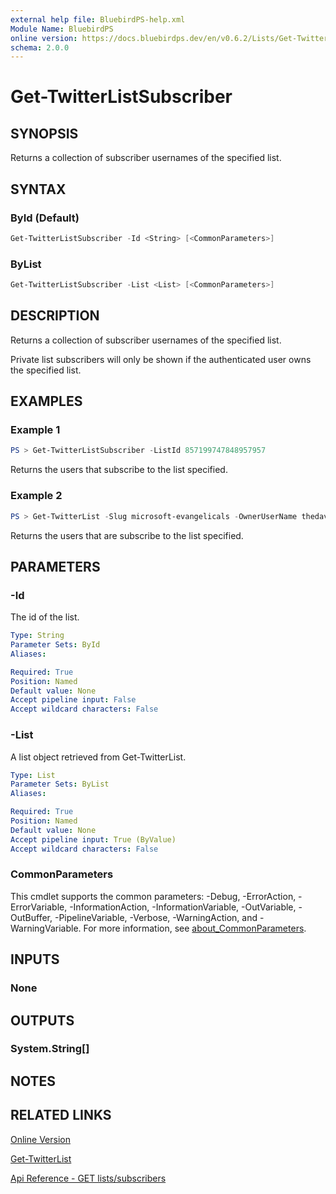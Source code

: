 ```yaml
---
external help file: BluebirdPS-help.xml
Module Name: BluebirdPS
online version: https://docs.bluebirdps.dev/en/v0.6.2/Lists/Get-TwitterListSubscriber
schema: 2.0.0
---
```


# Get-TwitterListSubscriber

## SYNOPSIS

Returns a collection of subscriber usernames of the specified list.

## SYNTAX

### ById (Default)

```powershell
Get-TwitterListSubscriber -Id <String> [<CommonParameters>]
```

### ByList

```powershell
Get-TwitterListSubscriber -List <List> [<CommonParameters>]
```

## DESCRIPTION

Returns a collection of subscriber usernames of the specified list.

Private list subscribers will only be shown if the authenticated user owns the specified list.

## EXAMPLES

### Example 1

```powershell
PS > Get-TwitterListSubscriber -ListId 857199747848957957
```

Returns the users that subscribe to the list specified.

### Example 2

```powershell
PS > Get-TwitterList -Slug microsoft-evangelicals -OwnerUserName thedavecarroll | Get-TwitterListSubscriber
```

Returns the users that are subscribe to the list specified.

## PARAMETERS

### -Id

The id of the list.

```yaml
Type: String
Parameter Sets: ById
Aliases:

Required: True
Position: Named
Default value: None
Accept pipeline input: False
Accept wildcard characters: False
```

### -List

A list object retrieved from Get-TwitterList.

```yaml
Type: List
Parameter Sets: ByList
Aliases:

Required: True
Position: Named
Default value: None
Accept pipeline input: True (ByValue)
Accept wildcard characters: False
```

### CommonParameters

This cmdlet supports the common parameters: -Debug, -ErrorAction, -ErrorVariable, -InformationAction, -InformationVariable, -OutVariable, -OutBuffer, -PipelineVariable, -Verbose, -WarningAction, and -WarningVariable. For more information, see [about_CommonParameters](http://go.microsoft.com/fwlink/?LinkID=113216).

## INPUTS

### None

## OUTPUTS

### System.String[]

## NOTES

## RELATED LINKS

[Online Version](https://docs.bluebirdps.dev/en/v0.6.2/Lists/Get-TwitterListSubscriber)

[Get-TwitterList](https://docs.bluebirdps.dev/en/v0.6.2/Lists/Get-TwitterList)

[Api Reference - GET lists/subscribers](https://developer.twitter.com/en/docs/twitter-api/v1/accounts-and-users/create-manage-lists/api-reference/get-lists-subscribers)
